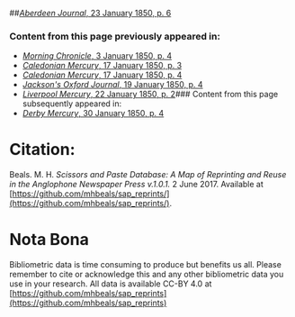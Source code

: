 ##[*Aberdeen Journal*, 23 January 1850, p. 6](https://mhbeals.github.io/sap_html/Aberdeen-Journal/Aberdeen-Journal-23-January-1850-p-6)

### Content from this page previously appeared in:
+ [*Morning Chronicle*, 3 January 1850, p. 4](https://mhbeals.github.io/sap_html/Morning-Chronicle/Morning-Chronicle-3-January-1850-p-4)
+ [*Caledonian Mercury*, 17 January 1850, p. 3](https://mhbeals.github.io/sap_html/Caledonian-Mercury/Caledonian-Mercury-17-January-1850-p-3)
+ [*Caledonian Mercury*, 17 January 1850, p. 4](https://mhbeals.github.io/sap_html/Caledonian-Mercury/Caledonian-Mercury-17-January-1850-p-4)
+ [*Jackson's Oxford Journal*, 19 January 1850, p. 4](https://mhbeals.github.io/sap_html/Jackson's-Oxford-Journal/Jackson's-Oxford-Journal-19-January-1850-p-4)
+ [*Liverpool Mercury*, 22 January 1850, p. 2](https://mhbeals.github.io/sap_html/Liverpool-Mercury/Liverpool-Mercury-22-January-1850-p-2)### Content from this page subsequently appeared in:
+ [*Derby Mercury*, 30 January 1850, p. 4](https://mhbeals.github.io/sap_html/Derby-Mercury/Derby-Mercury-30-January-1850-p-4)
                    
# Citation: 

Beals. M. H. *Scissors and Paste Database: A Map of Reprinting and Reuse in the Anglophone Newspaper Press v.1.0.1.* 2 June 2017. Available at [https://github.com/mhbeals/sap_reprints/](https://github.com/mhbeals/sap_reprints/). 
                    
# Nota Bona

Bibliometric data is time consuming to produce but benefits us all. Please remember to cite or acknowledge this and any other bibliometric data you use in your research. All data is available CC-BY 4.0 at [https://github.com/mhbeals/sap_reprints](https://github.com/mhbeals/sap_reprints)